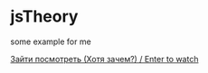 # jsTheory
some example for me

[Зайти посмотреть (Хотя зачем?) / Enter to watch](https://lenarqa.github.io/jsTheory/)
